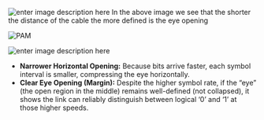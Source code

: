 ![enter image description here](https://media.cheggcdn.com/media/3da/3da3a0d3-57a4-43f3-9640-6b0a59f8ade0/phpllOfGb)
In the above image we see that the shorter the distance of the cable the more defined is the eye opening

![PAM](https://www.testandmeasurementtips.com/wp-content/uploads/2025/02/Figure-1.png)

![enter image description here](https://i.imgur.com/11ul6wU.png)
-   **Narrower Horizontal Opening:** Because bits arrive faster, each symbol interval is smaller, compressing the eye horizontally.
-   **Clear Eye Opening (Margin):** Despite the higher symbol rate, if the “eye” (the open region in the middle) remains well-defined (not collapsed), it shows the link can reliably distinguish between logical ‘0’ and ‘1’ at those higher speeds.
<!--stackedit_data:
eyJoaXN0b3J5IjpbMTU3ODkzMjk4OSwtMjA4ODc0NjYxMl19
-->